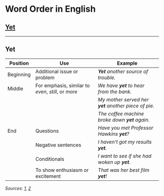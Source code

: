 # Word Order in English

## [Yet](#yet)

***

## Yet

| Position | Use | Example |
|----------|-----|---------|
| Beginning | Additional issue or problem | ***Yet** another source of trouble.* |
| Middle | For emphasis, similar to *even*, *still*, or *more* | *We have **yet** to hear from the bank.* |
| | | *My mother served her **yet** another piece of pie.* |
| | | *The coffee machine broke down **yet** again.* |
| End | Questions | *Have you met Professor Hawkins **yet**?* |
| | Negative sentences | *I haven’t got my results **yet**.* |
| | Conditionals | *I want to see if she had woken up **yet**.* |
| | To show enthusiasm or excitement | *That was her best film **yet**!* |

*Sources: [1](https://ell.stackexchange.com/questions/15434/what-does-yet-at-the-end-of-a-sentence-mean),
[2](https://www.wikihow.com/Use-Yet-in-a-Sentence)*
